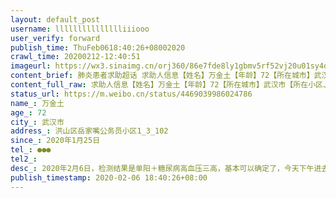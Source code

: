 ```yaml
---
layout: default_post
username: llllllllllllllliiiooo
user_verify: forward
publish_time: ThuFeb0618:40:26+08002020
crawl_time: 20200212-12:40:51
imageurl: https://wx3.sinaimg.cn/orj360/86e7fde8ly1gbmv5rf52vj20u01sy4qv.jpg,https://wx3.sinaimg.cn/orj360/86e7fde8ly1gbmv5sb8p7j21hb0u07ft.jpg,https://wx1.sinaimg.cn/orj360/86e7fde8ly1gbmv5t5i9mj21hc0u0k2w.jpg,https://wx4.sinaimg.cn/orj360/86e7fde8ly1gbmv9d5opnj20u01hc47n.jpg,https://wx3.sinaimg.cn/orj360/86e7fde8ly1gbmv5umlhvj21hc0u0aoo.jpg,https://wx3.sinaimg.cn/orj360/86e7fde8ly1gbmv5vi5o1j21hc0u0wt3.jpg,https://wx2.sinaimg.cn/orj360/86e7fde8ly1gbmv5w3yflj21hc0u0ae0.jpg
content_brief: 肺炎患者求助超话 求助人信息【姓名】万金土【年龄】72【所在城市】武汉市【所在小区、社区】洪山区岳家嘴公务员小区1_3_102【患病时间】2020年1月25日【联系方式】●●●【其他紧急联系人】【病情描述】 2020年2月6日，检测结果是单阳＋糖尿病高血压三高，基本可以确定了，今天下午 ...全文
content_full_raw: 求助人信息【姓名】万金土【年龄】72【所在城市】武汉市【所在小区、社区】洪山区岳家嘴公务员小区1_3_102【患病时间】2020年1月25日【联系方式】●●●【其他紧急联系人】【病情描述】2020年2月6日，检测结果是单阳＋糖尿病高血压三高，基本可以确定了，今天下午进去荣军医院住院，但是医院检测属于重症了，必须要去具备重症救护医疗设施的医院才行。目前暂时在这里进行救治，等待高级别医院的空床位转院。我们必须亲自在病房护理，因为医院人手不足。急需转院🙏武汉·武汉·恒大城
status_url: https://m.weibo.cn/status/4469039986024786
name_: 万金土
age_: 72
city_: 武汉市
address_: 洪山区岳家嘴公务员小区1_3_102
since_: 2020年1月25日
tel_: ●●●
tel2_: 
desc_: 2020年2月6日，检测结果是单阳＋糖尿病高血压三高，基本可以确定了，今天下午进去荣军医院住院，但是医院检测属于重症了，必须要去具备重症救护医疗设施的医院才行。目前暂时在这里进行救治，等待高级别医院的空床位转院。我们必须亲自在病房护理，因为医院人手不足。急需转院🙏武汉·武汉·恒大城
publish_timestamp: 2020-02-06 18:40:26+08:00
---
```

